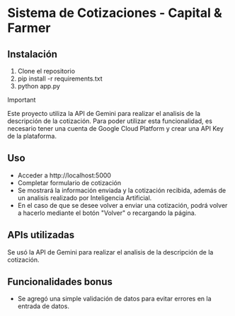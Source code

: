 # Sistema de Cotizaciones - Capital & Farmer

## Instalación
1. Clone el repositorio
2. pip install -r requirements.txt
3. python app.py
> [!IMPORTANT]
> Este proyecto utiliza la API de Gemini para realizar el analisis de la descripción de la cotización. Para poder utilizar esta funcionalidad, es necesario tener una cuenta de Google Cloud Platform y crear una API Key de la plataforma.

## Uso
- Acceder a http://localhost:5000
- Completar formulario de cotización
- Se mostrará la información enviada y la cotización recibida, además de un analisis realizado por Inteligencia Artificial.
- En el caso de que se desee volver a enviar una cotización, podrá volver a hacerlo mediante el botón "Volver" o recargando la página.

## APIs utilizadas
Se usó la API de Gemini para realizar el analisis de la descripción de la cotización.

## Funcionalidades bonus
- Se agregó una simple validación de datos para evitar errores en la entrada de datos.
